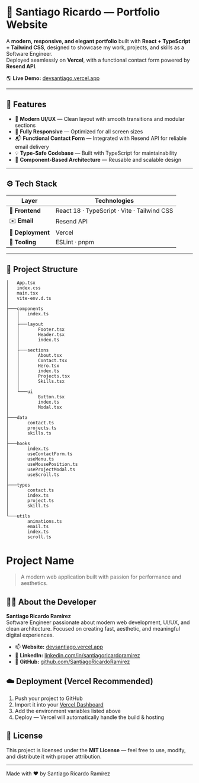 # 🚀 Santiago Ricardo — Portfolio Website

A **modern, responsive, and elegant portfolio** built with **React + TypeScript + Tailwind CSS**, designed to showcase my work, projects, and skills as a Software Engineer.  
Deployed seamlessly on **Vercel**, with a functional contact form powered by **Resend API**.

🌎 **Live Demo:** [devsantiago.vercel.app](https://devsantiago.vercel.app/)

---

## 🧩 Features

- 🎨 **Modern UI/UX** — Clean layout with smooth transitions and modular sections  
- 📱 **Fully Responsive** — Optimized for all screen sizes  
- 📬 **Functional Contact Form** — Integrated with Resend API for reliable email delivery  
- 💡 **Type-Safe Codebase** — Built with TypeScript for maintainability  
- 🧱 **Component-Based Architecture** — Reusable and scalable design  

---

## ⚙️ Tech Stack

| Layer | Technologies |
|-------|---------------|
| 🧠 **Frontend** | React 18 · TypeScript · Vite · Tailwind CSS |
| ✉️ **Email** | Resend API |
| 🚀 **Deployment** | Vercel |
| 🧰 **Tooling** | ESLint · pnpm |

---

## 📂 Project Structure

```
│   App.tsx
│   index.css
│   main.tsx
│   vite-env.d.ts
│   
├───components
│   │   index.ts
│   │
│   ├───layout
│   │       Footer.tsx
│   │       Header.tsx
│   │       index.ts
│   │
│   ├───sections
│   │       About.tsx
│   │       Contact.tsx
│   │       Hero.tsx
│   │       index.ts
│   │       Projects.tsx
│   │       Skills.tsx
│   │
│   └───ui
│           Button.tsx
│           index.ts
│           Modal.tsx
│
├───data
│       contact.ts
│       projects.ts
│       skills.ts
│
├───hooks
│       index.ts
│       useContactForm.ts
│       useMenu.ts
│       useMousePosition.ts
│       useProjectModal.ts
│       useScroll.ts
│
├───types
│       contact.ts
│       index.ts
│       project.ts
│       skill.ts
│
└───utils
        animations.ts
        email.ts
        index.ts
        scroll.ts

```

# Project Name

> A modern web application built with passion for performance and aesthetics.

## 👨‍💻 About the Developer

**Santiago Ricardo Ramírez**  
Software Engineer passionate about modern web development, UI/UX, and clean architecture. Focused on creating fast, aesthetic, and meaningful digital experiences.

- 📫 **Website:** [devsantiago.vercel.app](https://devsantiago.vercel.app)
- 💼 **LinkedIn:** [linkedin.com/in/santiagoricardoramirez](https://linkedin.com/in/santiagoricardoramirez)
- 🐙 **GitHub:** [github.com/SantiagoRicardoRamirez](https://github.com/SantiagoRicardoRamirez)

## ☁️ Deployment (Vercel Recommended)

1. Push your project to GitHub
2. Import it into your [Vercel Dashboard](https://vercel.com)
3. Add the environment variables listed above
4. Deploy — Vercel will automatically handle the build & hosting

## 🪪 License

This project is licensed under the **MIT License** — feel free to use, modify, and distribute it with proper attribution.

---

Made with ❤️ by Santiago Ricardo Ramírez

